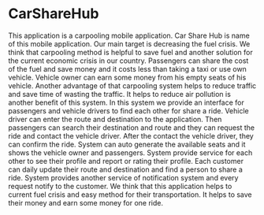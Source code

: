 # CarShareHub
<p>This application is a carpooling mobile application. Car Share Hub is name of this mobile application. Our main target is 
decreasing the fuel crisis. We think that carpooling method is helpful to save fuel and another solution for the current 
economic crisis in our country. Passengers can share the cost of the fuel and save money and it costs less than taking a 
taxi or use own vehicle. Vehicle owner can earn some money from his empty seats of his vehicle. Another advantage of 
that carpooling system helps to reduce traffic and save time of wasting the traffic. It helps to reduce air pollution is another
benefit of this system.
In this system we provide an interface for passengers and vehicle drivers to find each other for share a ride. Vehicle driver 
can enter the route and destination to the application. Then passengers can search their destination and route and they 
can request the ride and contact the vehicle driver. After the contact the vehicle driver, they can confirm the ride. System 
can auto generate the available seats and it shows the vehicle owner and passengers. System provide service for each 
other to see their profile and report or rating their profile. Each customer can daily update their route and destination and 
find a person to share a ride. System provides another service of notification system and every request notify to the 
customer.
We think that this application helps to current fuel crisis and easy method for their transportation. It helps to save their 
money and earn some money for one ride.
</p>
